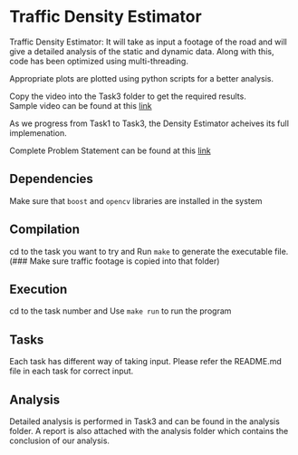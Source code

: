# Traffic Density Estimator
Traffic Density Estimator: It will take as input a footage of the road and will give a detailed analysis of the static and dynamic data. Along with this, code has been optimized using multi-threading. <br/>

Appropriate plots are plotted using python scripts for a better analysis. <br/>

Copy the video into the Task3 folder to get the required results. <br/>
Sample video can be found at this [link](https://drive.google.com/file/d/1t2IVf9AnqhKL3PeGlqA0zP6UXxFx8POz/view?usp=sharing)

As we progress from Task1 to Task3, the Density Estimator acheives its full implemenation. <br/>

Complete Problem Statement can be found at this [link](https://www.cse.iitd.ac.in/~rijurekha/cop290_2021.html)

## Dependencies
Make sure that `boost` and `opencv` libraries are installed in the system

## Compilation
cd to the task you want to try and Run `make` to generate the executable file. (### Make sure traffic footage is copied into that folder)

## Execution
cd to the task number and Use `make run` to run the program

## Tasks
Each task has different way of taking input. Please refer the README.md file in each task for correct input.

## Analysis
Detailed analysis is performed in Task3 and can be found in the analysis folder. A report is also attached with the analysis folder which contains the conclusion of our analysis.
